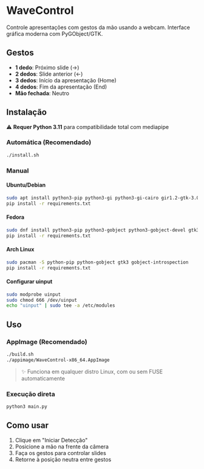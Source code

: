 # WaveControl

Controle apresentações com gestos da mão usando a webcam. Interface gráfica moderna com PyGObject/GTK.

## Gestos

- **1 dedo**: Próximo slide (→)
- **2 dedos**: Slide anterior (←)
- **3 dedos**: Início da apresentação (Home)
- **4 dedos**: Fim da apresentação (End)
- **Mão fechada**: Neutro

## Instalação

⚠️ **Requer Python 3.11** para compatibilidade total com mediapipe

### Automática (Recomendado)
```bash
./install.sh
```

### Manual

#### Ubuntu/Debian
```bash
sudo apt install python3-pip python3-gi python3-gi-cairo gir1.2-gtk-3.0 libgirepository1.0-dev
pip install -r requirements.txt
```

#### Fedora
```bash
sudo dnf install python3-pip python3-gobject python3-gobject-devel gtk3-devel cairo-gobject-devel
pip install -r requirements.txt
```

#### Arch Linux
```bash
sudo pacman -S python-pip python-gobject gtk3 gobject-introspection
pip install -r requirements.txt
```

#### Configurar uinput
```bash
sudo modprobe uinput
sudo chmod 666 /dev/uinput
echo "uinput" | sudo tee -a /etc/modules
```

## Uso

### AppImage (Recomendado)
```bash
./build.sh
./appimage/WaveControl-x86_64.AppImage
```
> ✨ Funciona em qualquer distro Linux, com ou sem FUSE automaticamente

### Execução direta
```bash
python3 main.py
```

## Como usar

1. Clique em "Iniciar Detecção"
2. Posicione a mão na frente da câmera
3. Faça os gestos para controlar slides
4. Retorne à posição neutra entre gestos
